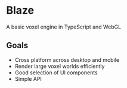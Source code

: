 # Blaze

A basic voxel engine in TypeScript and WebGL

## Goals

- Cross platform across desktop and mobile
- Render large voxel worlds efficiently
- Good selection of UI components
- Simple API

<!-- ## Features

### Rendering

- [ ]  -->
